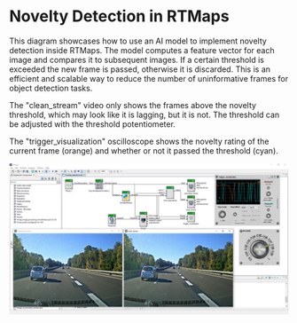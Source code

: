# Novelty Detection in RTMaps
This diagram showcases how to use an AI model to implement novelty detection inside RTMaps.
The model computes a feature vector for each image and compares it to subsequent images.
If a certain threshold is exceeded the new frame is passed, otherwise it is discarded.
This is an efficient and scalable way to reduce the number of uninformative frames for object detection tasks.

The "clean_stream" video only shows the frames above the novelty threshold, which may look like it is lagging, but it is not.
The threshold can be adjusted with the threshold potentiometer.

The "trigger_visualization" oscilloscope shows the novelty rating of the current frame (orange) and whether or not it passed the threshold (cyan).

![](../../../images/novelty_detection_running.png)
